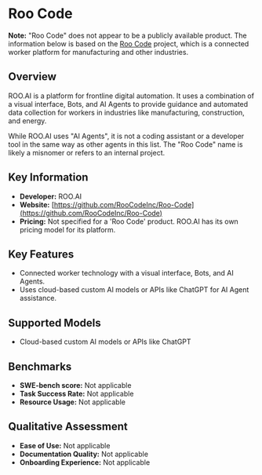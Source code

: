 # Roo Code

**Note:** "Roo Code" does not appear to be a publicly available product. The information below is based on the [Roo Code](https://github.com/RooCodeInc/Roo-Code) project, which is a connected worker platform for manufacturing and other industries.

## Overview

ROO.AI is a platform for frontline digital automation. It uses a combination of a visual interface, Bots, and AI Agents to provide guidance and automated data collection for workers in industries like manufacturing, construction, and energy.

While ROO.AI uses "AI Agents", it is not a coding assistant or a developer tool in the same way as other agents in this list. The "Roo Code" name is likely a misnomer or refers to an internal project.

## Key Information

- **Developer:** ROO.AI
- **Website:** [https://github.com/RooCodeInc/Roo-Code](https://github.com/RooCodeInc/Roo-Code)
- **Pricing:** Not specified for a 'Roo Code' product. ROO.AI has its own pricing model for its platform.

## Key Features

- Connected worker technology with a visual interface, Bots, and AI Agents.
- Uses cloud-based custom AI models or APIs like ChatGPT for AI Agent assistance.

## Supported Models

- Cloud-based custom AI models or APIs like ChatGPT

## Benchmarks

- **SWE-bench score:** Not applicable
- **Task Success Rate:** Not applicable
- **Resource Usage:** Not applicable

## Qualitative Assessment

- **Ease of Use:** Not applicable
- **Documentation Quality:** Not applicable
- **Onboarding Experience:** Not applicable
